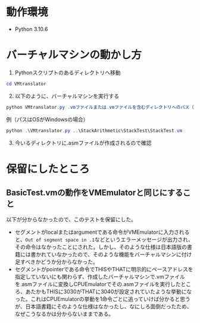 # 動作環境
* Python 3.10.6

# バーチャルマシンの動かし方
1. Pythonスクリプトのあるディレクトリへ移動
```powershell
cd VMtranslator
```

2. 以下のように、バーチャルマシンを実行する
```powershell
python VMtranslator.py .vmファイルまたは.vmファイルを含むディレクトリへのパス（相対パスでもOKなはず）
```

例（パスはOSがWindowsの場合）
```powershell
python .\VMtranslator.py ..\StackArithmetic\StackTest\StackTest.vm
```

3. 今いるディレクトリに.asmファイルが作成されるので確認

# 保留にしたところ
## BasicTest.vmの動作をVMEmulatorと同じにすること
以下が分からなかったので、このテストを保留にした。
* セグメントがlocalまたはargumentである命令がVMEmulatorに入力されると、`Out of segment space in .1`などというエラーメッセージが出力され、その命令はなかったことにされた。しかし、そのような仕様は日本語版の書籍には書かれていなかったので、そのような機能をバーチャルマシンに付け足すべきかどうか分からなかった。
* セグメントがpointerである命令でTHISやTHATに明示的にベースアドレスを指定していないにも関わらず、作成したバーチャルマシンで.vmファイルを.asmファイルに変換しCPUEmulatorでその.asmファイルを実行したところ、あたかもTHISに3030がTHATに3040が設定されていたような挙動になった。これはCPUEmulatorの挙動を1命令ごとに追っていけば分かると思うが、日本語書籍にそのような仕様はなかったし、なにしろ面倒だったため、なぜこうなるかは分からないままである。
